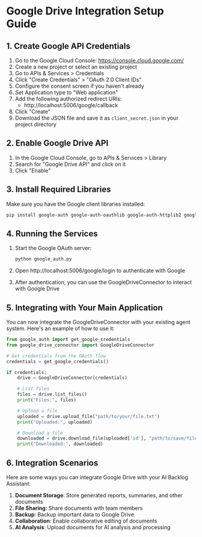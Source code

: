 



# Google Drive Integration Setup Guide

## 1. Create Google API Credentials

1. Go to the Google Cloud Console: https://console.cloud.google.com/
2. Create a new project or select an existing project
3. Go to APIs & Services > Credentials
4. Click "Create Credentials" > "OAuth 2.0 Client IDs"
5. Configure the consent screen if you haven't already
6. Set Application type to "Web application"
7. Add the following authorized redirect URIs:
   - http://localhost:5006/google/callback
8. Click "Create"
9. Download the JSON file and save it as `client_secret.json` in your project directory

## 2. Enable Google Drive API

1. In the Google Cloud Console, go to APIs & Services > Library
2. Search for "Google Drive API" and click on it
3. Click "Enable"

## 3. Install Required Libraries

Make sure you have the Google client libraries installed:

```bash
pip install google-auth google-auth-oauthlib google-auth-httplib2 google-api-python-client
```

## 4. Running the Services

1. Start the Google OAuth server:
   ```bash
   python google_auth.py
   ```

2. Open http://localhost:5006/google/login to authenticate with Google

3. After authentication, you can use the GoogleDriveConnector to interact with Google Drive

## 5. Integrating with Your Main Application

You can now integrate the GoogleDriveConnector with your existing agent system. Here's an example of how to use it:

```python
from google_auth import get_google_credentials
from google_drive_connector import GoogleDriveConnector

# Get credentials from the OAuth flow
credentials = get_google_credentials()

if credentials:
    drive = GoogleDriveConnector(credentials)

    # List files
    files = drive.list_files()
    print("Files:", files)

    # Upload a file
    uploaded = drive.upload_file("path/to/your/file.txt")
    print("Uploaded:", uploaded)

    # Download a file
    downloaded = drive.download_file(uploaded['id'], "path/to/save/file.txt")
    print("Downloaded:", downloaded)
```

## 6. Integration Scenarios

Here are some ways you can integrate Google Drive with your AI Backlog Assistant:

1. **Document Storage**: Store generated reports, summaries, and other documents
2. **File Sharing**: Share documents with team members
3. **Backup**: Backup important data to Google Drive
4. **Collaboration**: Enable collaborative editing of documents
5. **AI Analysis**: Upload documents for AI analysis and processing



